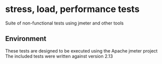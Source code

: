 # stress, load, performance tests

Suite of non-functional tests using jmeter and other tools

## Environment

These tests are designed to be executed using the Apache jmeter project
The included tests were written against version 2.13 	

